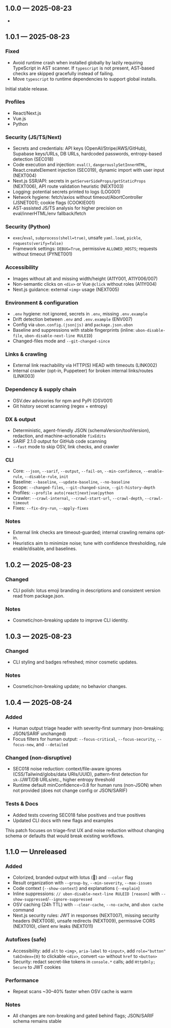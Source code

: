 ## 1.0.0 — 2025-08-23
-
## 1.0.1 — 2025-08-23

### Fixed
- Avoid runtime crash when installed globally by lazily requiring TypeScript in AST scanner. If `typescript` is not present, AST-based checks are skipped gracefully instead of failing.
- Move `typescript` to runtime dependencies to support global installs.

Initial stable release.

### Profiles
- React/Next.js
- Vue.js
- Python

### Security (JS/TS/Next)
- Secrets and credentials: API keys (OpenAI/Stripe/AWS/GitHub), Supabase keys/URLs, DB URLs, hardcoded passwords, entropy-based detection (SEC018)
- Code execution and injection: `eval()`, `dangerouslySetInnerHTML`, React.createElement injection (SEC019), dynamic import with user input (NEXT004)
- Next.js SSR/API: secrets in `getServerSideProps/getStaticProps` (NEXT006), API route validation heuristic (NEXT003)
- Logging: potential secrets printed to logs (LOG001)
- Network hygiene: fetch/axios without timeout/AbortController (JSNET001); cookie flags (COOKIE001)
- AST-assisted JS/TS analysis for higher precision on eval/innerHTML/env fallback/fetch

### Security (Python)
- `exec`/`eval`, `subprocess(shell=true)`, unsafe `yaml.load`, `pickle`, `requests(verify=false)`
- Framework settings: `DEBUG=True`, permissive `ALLOWED_HOSTS`; requests without timeout (PYNET001)

### Accessibility
- Images without alt and missing width/height (A11Y001, A11Y006/007)
- Non-semantic clicks on `<div>` or Vue `@click` without roles (A11Y004)
- Next.js guidance: external `<img>` usage (NEXT005)

### Environment & configuration
- `.env` hygiene: not ignored, secrets in `.env`, missing `.env.example`
- Drift detection between `.env` and `.env.example` (ENV007)
- Config via `ubon.config.(json|js)` and `package.json.ubon`
- Baseline and suppressions with stable fingerprints (inline: `ubon-disable-file`, `ubon-disable-next-line RULEID`)
- Changed-files mode and `--git-changed-since`

### Links & crawling
- External link reachability via HTTP(S) HEAD with timeouts (LINK002)
- Internal crawler (opt-in, Puppeteer) for broken internal links/routes (LINK003)

### Dependency & supply chain
- OSV.dev advisories for npm and PyPI (OSV001)
- Git history secret scanning (regex + entropy)

### DX & output
- Deterministic, agent-friendly JSON (schemaVersion/toolVersion), redaction, and machine-actionable `fixEdits`
- SARIF 2.1.0 output for GitHub code scanning
- `--fast` mode to skip OSV, link checks, and crawler

### CLI
- Core: `--json`, `--sarif`, `--output`, `--fail-on`, `--min-confidence`, `--enable-rule`, `--disable-rule`, `init`
- Baseline: `--baseline`, `--update-baseline`, `--no-baseline`
- Scope: `--changed-files`, `--git-changed-since`, `--git-history-depth`
- Profiles: `--profile auto|react|next|vue|python`
- Crawler: `--crawl-internal`, `--crawl-start-url`, `--crawl-depth`, `--crawl-timeout`
- Fixes: `--fix-dry-run`, `--apply-fixes`

### Notes
- External link checks are timeout-guarded; internal crawling remains opt-in.
- Heuristics aim to minimize noise; tune with confidence thresholding, rule enable/disable, and baselines.

## 1.0.2 — 2025-08-23

### Changed
- CLI polish: lotus emoji branding in descriptions and consistent version read from package.json.

### Notes
- Cosmetic/non-breaking update to improve CLI identity.

## 1.0.3 — 2025-08-23

### Changed
- CLI styling and badges refreshed; minor cosmetic updates.

### Notes
- Cosmetic/non-breaking update; no behavior changes.

## 1.0.4 — 2025-08-24

### Added
- Human output triage header with severity-first summary (non-breaking; JSON/SARIF unchanged)
- Focus filters for human output: `--focus-critical`, `--focus-security`, `--focus-new`, and `--detailed`

### Changed (non-disruptive)
- SEC018 noise reduction: context/file-aware ignores (CSS/Tailwind/globs/data URIs/UUID), pattern-first detection for `sk-`/JWT/DB URLs/etc., higher entropy threshold
- Runtime default minConfidence=0.8 for human runs (non-JSON) when not provided (does not change config or JSON/SARIF)

### Tests & Docs
- Added tests covering SEC018 false positives and true positives
- Updated CLI docs with new flags and examples

This patch focuses on triage-first UX and noise reduction without changing schema or defaults that would break existing workflows.

## 1.1.0 — Unreleased

### Added
- Colorized, branded output with lotus (🪷) and `--color` flag
- Result organization with `--group-by`, `--min-severity`, `--max-issues`
- Code context (`--show-context`) and explanations (`--explain`)
- Inline suppressions: `// ubon-disable-next-line RULEID [reason]` with `--show-suppressed`/`--ignore-suppressed`
- OSV caching (24h TTL) with `--clear-cache`, `--no-cache`, and `ubon cache` command
- Next.js security rules: JWT in responses (NEXT007), missing security headers (NEXT008), unsafe redirects (NEXT009), permissive CORS (NEXT010), client env leaks (NEXT011)

### Autofixes (safe)
- Accessibility: add `alt` to `<img>`, `aria-label` to `<input>`, add `role="button" tabIndex={0}` to clickable `<div>`, convert `<a>` without `href` to `<button>`
- Security: redact secret-like tokens in `console.*` calls; add `HttpOnly; Secure` to JWT cookies

### Performance
- Repeat scans ~30–40% faster when OSV cache is warm

### Notes
- All changes are non-breaking and gated behind flags; JSON/SARIF schema remains stable
